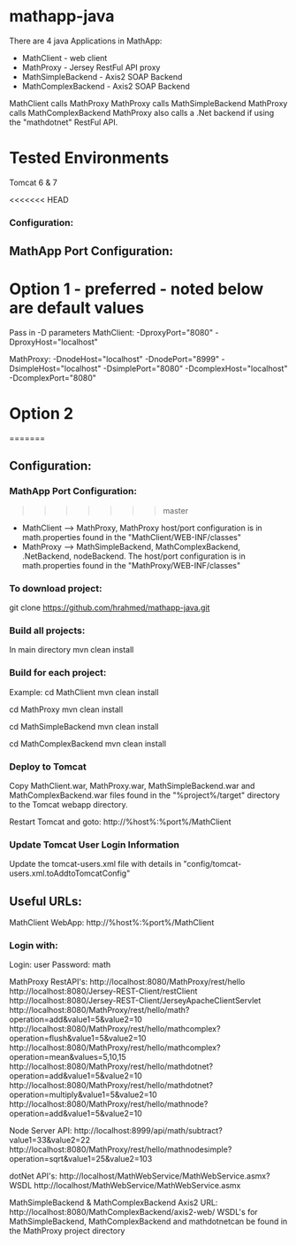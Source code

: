 # mathapp-java
There are 4 java Applications in MathApp:
- MathClient - web client
- MathProxy - Jersey RestFul API proxy
- MathSimpleBackend - Axis2 SOAP Backend
- MathComplexBackend - Axis2 SOAP Backend

MathClient calls MathProxy
MathProxy calls MathSimpleBackend
MathProxy calls MathComplexBackend
MathProxy also calls a .Net backend if using the "mathdotnet" RestFul API.

# Tested Environments
Tomcat 6 & 7

<<<<<<< HEAD
### Configuration:
## MathApp Port Configuration:

# Option 1 - preferred - noted below are default values
Pass in -D parameters
MathClient:
-DproxyPort="8080"
-DproxyHost="localhost"

MathProxy:
-DnodeHost="localhost"
-DnodePort="8999"
-DsimpleHost="localhost"
-DsimplePort="8080"
-DcomplexHost="localhost"
-DcomplexPort="8080"


# Option 2
=======
## Configuration:
### MathApp Port Configuration:
>>>>>>> master
- MathClient --> MathProxy, MathProxy host/port configuration is in math.properties found in the "MathClient/WEB-INF/classes"
- MathProxy --> MathSimpleBackend, MathComplexBackend, .NetBackend, nodeBackend. The host/port configuration is in math.properties found in the "MathProxy/WEB-INF/classes"

### To download project:
git clone https://github.com/hrahmed/mathapp-java.git

### Build all projects:
In main directory
mvn clean install

### Build for each project:
Example:
cd MathClient
mvn clean install

cd MathProxy
mvn clean install

cd MathSimpleBackend
mvn clean install

cd MathComplexBackend
mvn clean install

### Deploy to Tomcat
Copy MathClient.war, MathProxy.war, MathSimpleBackend.war and MathComplexBackend.war files found in the "%project%/target" directory to the Tomcat webapp directory.  

Restart Tomcat and goto: http://%host%:%port%/MathClient

### Update Tomcat User Login Information
Update the tomcat-users.xml file with details in "config/tomcat-users.xml.toAddtoTomcatConfig"

## Useful URLs:
MathClient WebApp: http://%host%:%port%/MathClient
### Login with:
Login: user
Password: math

MathProxy RestAPI's:
http://localhost:8080/MathProxy/rest/hello
http://localhost:8080/Jersey-REST-Client/restClient
http://localhost:8080/Jersey-REST-Client/JerseyApacheClientServlet
http://localhost:8080/MathProxy/rest/hello/math?operation=add&value1=5&value2=10
http://localhost:8080/MathProxy/rest/hello/mathcomplex?operation=flush&value1=5&value2=10
http://localhost:8080/MathProxy/rest/hello/mathcomplex?operation=mean&values=5,10,15
http://localhost:8080/MathProxy/rest/hello/mathdotnet?operation=add&value1=5&value2=10
http://localhost:8080/MathProxy/rest/hello/mathdotnet?operation=multiply&value1=5&value2=10
http://localhost:8080/MathProxy/rest/hello/mathnode?operation=add&value1=5&value2=10

Node Server API:
http://localhost:8999/api/math/subtract?value1=33&value2=22
http://localhost:8080/MathProxy/rest/hello/mathnodesimple?operation=sqrt&value1=25&value2=103


dotNet API's:
http://localhost/MathWebService/MathWebService.asmx?WSDL
http://localhost/MathWebService/MathWebService.asmx

MathSimpleBackend & MathComplexBackend Axis2 URL:
http://localhost:8080/MathComplexBackend/axis2-web/
WSDL's for MathSimpleBackend, MathComplexBackend and mathdotnetcan be found in the MathProxy project directory
